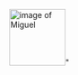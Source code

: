 <img src = "https://avatars0.githubusercontent.com/u/19334141?v=4" alt= "image of Miguel" height= "100px" width="100px" />"